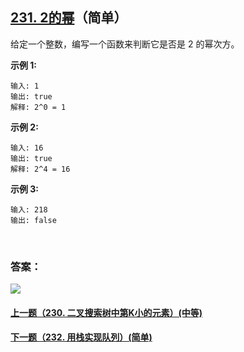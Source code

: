 ## [231. 2的幂](https://leetcode-cn.com/problems/power-of-two/)（简单）

给定一个整数，编写一个函数来判断它是否是 2 的幂次方。

**示例 1:**

```
输入: 1
输出: true
解释: 2^0 = 1
```

**示例 2:**

```
输入: 16
输出: true
解释: 2^4 = 16
```

**示例 3:**

```
输入: 218
输出: false
```

<br/>

### 答案：















![](https://img-blog.csdnimg.cn/20200807155236311.png)

#### [上一题（230. 二叉搜索树中第K小的元素）(中等)](https://github.com/sdwwld/leetCode/blob/master/src/main/java/com/wld/java/leetcode/leetCode0230.md)

#### [下一题（232. 用栈实现队列）(简单)](https://github.com/sdwwld/leetCode/blob/master/src/main/java/com/wld/java/leetcode/leetCode0232.md)